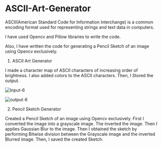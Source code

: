 # ASCII-Art-Generator

ASCII(American Standard Code for Information Interchange) is a common encoding format used for representing strings and text data in computers.

I have used Opencv and Pillow libraries to write the code.

Also, I have written the code for generating a Pencil Sketch of an image using Opencv exclusively.

1. ASCII Art Generator

I made a character map of ASCII characters of increasing order of brightness.
I also added colors to the ASCII characters.
Then, I Stored the output.

![Input-6](https://user-images.githubusercontent.com/99754070/174424843-8f689ee2-5c78-4360-a6e1-41b175e451b2.jpg)

![output-6](https://user-images.githubusercontent.com/99754070/174424849-6d255325-3dad-4da5-b6f3-f5c4162b4965.jpg)



2. Pencil Sketch Generator

Created a Pencil Sketch of an image using Opencv exclusively.
First I converted the image into a grayscale image.
The inverted the image.
Then I applies Gaussian Blur to the image.
Then I obtained the sketch by performing Bitwise division between the Grayscale image and the inverted Blurred image.
Then, I saved the created Sketch.

